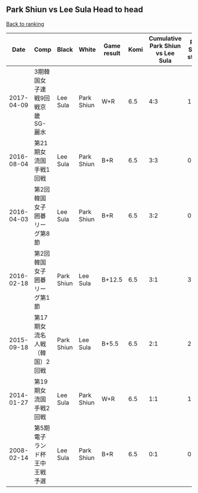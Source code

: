 ## Park Shiun vs Lee Sula Head to head

[Back to ranking](../../index.md)




| **Date** | **Comp** | **Black** | **White** | **Game result** | **Komi** | **Cumulative Park Shiun vs Lee Sula** | **Park Shiun streak** | **Lee Sula streak** | 
| --- | --- | --- | --- | --- | --- | --- | --- | --- |
| 2017-04-09 | 3期韓国女子連戦9回戦京畿SG-麗水 | Lee Sula | Park Shiun | W+R | 6.5 | 4:3 | 1 | 0 | 
| 2016-08-04 | 第21期女流国手戦1回戦 | Lee Sula | Park Shiun | B+R | 6.5 | 3:3 | 0 | 2 | 
| 2016-04-03 | 第2回韓国女子囲碁リーグ第8節 | Lee Sula | Park Shiun | B+R | 6.5 | 3:2 | 0 | 1 | 
| 2016-02-18 | 第2回韓国女子囲碁リーグ第1節 | Park Shiun | Lee Sula | B+12.5 | 6.5 | 3:1 | 3 | 0 | 
| 2015-09-18 | 第17期女流名人戦（韓国）2回戦 | Park Shiun | Lee Sula | B+5.5 | 6.5 | 2:1 | 2 | 0 | 
| 2014-01-27 | 第19期女流国手戦2回戦 | Lee Sula | Park Shiun | W+R | 6.5 | 1:1 | 1 | 0 | 
| 2008-02-14 | 第5期電子ランド杯王中王戦予選 | Lee Sula | Park Shiun | B+R | 6.5 | 0:1 | 0 | 1 |




